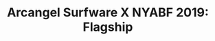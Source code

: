 ---
ee_id: '4502'
site: '1'
type: '5'
title: 'Arcangel Surfware X NYABF 2019: Flagship'
url: arcangel-surfware-x-nyabf-2019multifunctions
year: '2019'
venue: Printed Matter's New York Art Book Fair / MOMA Ps1, New York, New York
pitch: "​Surfware wz back at NYABF! Tiny tiny tiny tiny version of our flagship. Hot
  tickets: multi-function scarves &amp; “flatware” airplane pillows."
ps:
imgs: nyabf-2019-09-web-ih--Zh3r.jpg,nyabf-2019-09-web-ih--3spL.jpg,nyabf-2019-09-web-ih--KJuk.jpg
things: "[4297] [2015-159-fuck-negativity-sweatpants-srf-027] 2015-159 Fuck Negativity
  Sweatpants (SRF-027),[4298] [2015-158-fuck-negativity-hoodie-srf-026] 2015-158 Fuck
  Negativity Hoodie (SRF-026),[4305] [2015-164-fuck-negativity-slides-srf-032] 2015-164
  Fuck Negativity Slides (SRF-032),[4306] [2015-162-fuck-negativity-dog-tags-srf-030]
  2015-162 Fuck Negativity Dog Tags (SRF-030),[4366] [2016-077-fuck-negativity-white-sweatpants]
  2016-077 Fuck Negativity Sweatpants,[4367] [2016-078-fuck-negativity-white-hoodie-srf-035]
  2016-078 Fuck Negativity White Hoodie (SRF-035),[4368] [2016-079-fuck-negativity-white-t-shirt-srf-034]
  2016-079 Fuck Negativity White T-Shirt (SRF-034),[4451] [2018-052-multi-function-scarf]
  2018-052 Multi-function scarf"
layout: shows
---